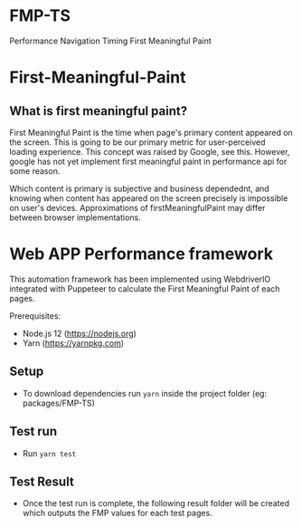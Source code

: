 # FMP-TS
Performance Navigation Timing First Meaningful Paint

# First-Meaningful-Paint
## What is first meaningful paint?
First Meaningful Paint is the time when page's primary content appeared on the screen. This is going to be our primary metric for user-perceived loading experience.
This concept was raised by Google, see this. However, google has not yet implement first meaningful paint in performance api for some reason.

Which content is primary is subjective and business dependednt, and knowing when content has appeared on the screen precisely is impossible on user's devices. Approximations of firstMeaningfulPaint may differ between browser implementations.

# Web APP Performance framework

This automation framework has been implemented using WebdriverIO integrated with Puppeteer to calculate the First Meaningful Paint of each pages.

Prerequisites:
- Node.js 12 (https://nodejs.org)
- Yarn (https://yarnpkg.com)

## Setup
- To download dependencies run `yarn` inside the project folder (eg: packages/FMP-TS)

## Test run

- Run `yarn test`

## Test Result

- Once the test run is complete, the following result folder will be created which outputs the FMP values for each test pages.